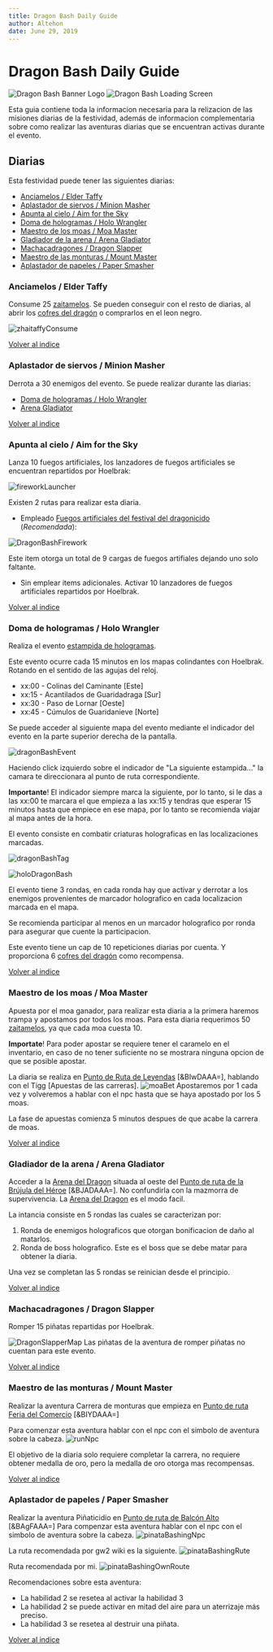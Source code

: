 ```yaml
---
title: Dragon Bash Daily Guide
author: Altehon
date: June 29, 2019
---
```


# Dragon Bash Daily Guide 
![Dragon Bash Banner Logo](https://wiki.guildwars2.com/images/thumb/2/25/Dragon_Bash_banner.jpg/800px-Dragon_Bash_banner.jpg)
![Dragon Bash Loading Screen](https://wiki.guildwars2.com/images/3/30/Dragon_Bash_loading.jpg)

Esta guia contiene toda la informacion necesaria para la relizacion de las misiones diarias de la festividad, además de informacion complementaria sobre como realizar las aventuras diarias que se encuentran activas durante el evento.

## <a id=index>Diarias</a>

Esta festividad puede tener las siguientes diarias:

- [Anciamelos / Elder Taffy](#ElderTaffy)
- [Aplastador de siervos / Minion Masher](#MinionMasher)
- [Apunta al cielo / Aim for the Sky](#AimForTheSky)
- [Doma de hologramas / Holo Wrangler](#HoloWrangler)
- [Maestro de los moas / Moa Master](#MoaMaster)
- [Gladiador de la arena / Arena Gladiator](#ArenaGladiator)
- [Machacadragones / Dragon Slapper](#DragonSlapper)
- [Maestro de las monturas / Mount Master](#MountMaster)
- [Aplastador de papeles / Paper Smasher](#PaperSmasher)

### <a id="ElderTaffy">Anciamelos / Elder Taffy</a>

Consume 25 [zaitamelos](https://wiki.guildwars2.com/wiki/Piece_of_Zhaitaffy). Se pueden conseguir con el resto de diarias, al abrir los [cofres del dragón](https://wiki.guildwars2.com/wiki/Dragon_Coffer) o comprarlos en el leon negro.

![zhaitaffyConsume](zhaitaffyConsume.png)


[Volver al indice](#index)
### <a id="MinionMasher">Aplastador de siervos / Minion Masher</a>

Derrota a 30 enemigos del evento. Se puede realizar durante las diarias:
- [Doma de hologramas / Holo Wrangler](#HoloWrangler)
- [Arena Gladiator](#ArenaGladiator)

[Volver al indice](#index)
### <a id="AimForTheSky">Apunta al cielo / Aim for the Sky</a>

Lanza 10 fuegos artificiales, los lanzadores de fuegos artificiales se encuentran repartidos por Hoelbrak: 

![fireworkLauncher](fireworkLauncher.png)

Existen 2 rutas para realizar esta diaria.
- Empleado [Fuegos artificiales del festival del dragonicido](https://wiki.guildwars2.com/wiki/Dragon_Bash_Fireworks) (_Recomendada_):

![DragonBashFirework](dragonBashFirework.png)

Este item otorga un total de 9 cargas de fuegos artifiales dejando uno solo faltante.
- Sin emplear items adicionales. Activar 10 lanzadores de fuegos artificiales repartidos por Hoelbrak.

[Volver al indice](#index)
### <a id="HoloWrangler">Doma de hologramas / Holo Wrangler</a>

Realiza el evento [estampida de hologramas](https://wiki.guildwars2.com/wiki/Dragon_Bash_Hologram_Stampede!).

Este evento ocurre cada 15 minutos en los mapas colindantes con Hoelbrak. Rotando en el sentido de las agujas del reloj. 

- xx:00 - Colinas del Caminante [Este]
- xx:15 - Acantilados de Guaridadraga [Sur]
- xx:30 - Paso de Lornar [Oeste]
- xx:45 - Cúmulos de Guaridanieve [Norte]

Se puede acceder al siguiente mapa del evento mediante el indicador del evento en la parte superior derecha de la pantalla.

![dragonBashEvent](dragonBashEvent.png)

Haciendo click izquierdo sobre el indicador de "La siguiente estampida..." la camara te direccionara al punto de ruta correspondiente.

__Importante__! El indicador siempre marca la siguiente, por lo tanto, si le das a las xx:00 te marcara el que empieza a las xx:15 y tendras que esperar 15 minutos hasta que empiece en ese mapa, por lo tanto se recomienda viajar al mapa antes de la hora.

El evento consiste en combatir criaturas holograficas en las localizaciones marcadas.

![dragonBashTag](dragonBashTag.png)

![holoDragonBash](holoDragonBash.png)

El evento tiene 3 rondas, en cada ronda hay que activar y derrotar a los enemigos provenientes de marcador holografico en cada localizacion marcada en el mapa.

Se recomienda participar al menos en un marcador holografico por ronda para asegurar que cuente la participacion.

Este evento tiene un cap de 10 repeticiones diarias por cuenta. Y proporciona 6 [cofres del dragón](https://wiki.guildwars2.com/wiki/Dragon_Coffer) como recompensa.


[Volver al indice](#index)
### <a id="MoaMaster">Maestro de los moas / Moa Master</a>

Apuesta por el moa ganador, para realizar esta diaria a la primera haremos trampa y apostamos por todos los moas.
Para esta diaria requerimos 50 [zaitamelos](https://wiki.guildwars2.com/wiki/Piece_of_Zhaitaffy), ya que cada moa cuesta 10.

__Importate__! Para poder apostar se requiere tener el caramelo en el inventario, en caso de no tener suficiente no se mostrara ninguna opcion de que se posible apostar.

La diaria se realiza en [Punto de Ruta de Leyendas](https://wiki.guildwars2.com/wiki/Hall_of_Legends#Legends_Waypoint) [&BIwDAAA=], hablando con el Tigg [Apuestas de las carreras].
![moaBet](moaBet.png)
Apostaremos por 1 cada vez y volveremos a hablar con el npc hasta que se haya apostado por los 5 moas.

La fase de apuestas comienza 5 minutos despues de que acabe la carrera de moas.

[Volver al indice](#index)
### <a id="ArenaGladiator">Gladiador de la arena / Arena Gladiator</a>

Acceder a la [Arena del Dragon](https://wiki.guildwars2.com/wiki/Dragon_Arena) situada al oeste del [Punto de ruta de la Brújula del Héroe](https://wiki.guildwars2.com/wiki/Hero%27s_Compass#Hero.27s_Compass_Waypoint) [&BJADAAA=]. No confundirla con la mazmorra de supervivencia. La [Arena del Dragon](https://wiki.guildwars2.com/wiki/Dragon_Arena) es el modo facil.

La intancia consiste en 5 rondas las cuales se caracterizan por:
1. Ronda de enemigos holograficos que otorgan bonificacion de daño al matarlos.
2. Ronda de boss holografico. Este es el boss que se debe matar para obtener la diaria.

Una vez se completan las 5 rondas se reinician desde el principio.

[Volver al indice](#index)
### <a id="DragonSlapper">Machacadragones / Dragon Slapper</a>

Romper 15 piñatas repartidas por Hoelbrak.

![DragonSlapperMap](https://i.redd.it/jq5k02uyfo631.jpg)
Las piñatas de la aventura de romper piñatas no cuentan para este evento.

[Volver al indice](#index)
### <a id="MountMaster">Maestro de las monturas / Mount Master</a>

Realizar la aventura Carrera de monturas que empieza en [Punto de ruta Feria del Comercio](https://wiki.guildwars2.com/wiki/Trade_Commons#Trade_Commons_Waypoint) [&BIYDAAA=]

Para comenzar esta aventura hablar con el npc con el simbolo de aventura sobre la cabeza.
![runNpc](runNpc.png)

El objetivo de la diaria solo requiere completar la carrera, no requiere obtener medalla de oro, pero la medalla de oro otorga mas recompensas.

[Volver al indice](#index)
### <a id="PaperSmasher">Aplastador de papeles / Paper Smasher</a>

Realizar la aventura Piñaticidio en [Punto de ruta de Balcón Alto](https://wiki.guildwars2.com/wiki/Trade_Commons#Upper_Balcony_Waypoint)
[&BAgFAAA=]
Para compenzar esta aventura hablar con el npc con el simbolo de aventura sobre la cabeza.
![pinataBashingNpc](pinataBashingNpc.png)

La ruta recomendada por gw2 wiki es la siguiente.
![pinataBashingRute](https://wiki.guildwars2.com/images/thumb/b/b5/Pinata_Bashing_map.jpg/672px-Pinata_Bashing_map.jpg)

Ruta recomendada por mi.
![pinataBashingOwnRoute](pinataBashingRoute.png)

Recomendaciones sobre esta aventura: 
- La habilidad 2 se resetea al activar la habilidad 3
- La habilidad 2 se puede activar en mitad del aire para un aterrizaje más preciso.
- La habilidad 3 se resetea al destruir una piñata.

[Volver al indice](#index)
